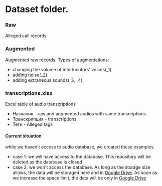 # Dataset folder.

### Raw
Alleged call records
### Augmented
Augmented raw records. Types of augmentations: 
- changing the volume of interlocutors' voices(_1)
- adding noise(_2)
- adding extraneous sounds(_3, _4)

### transcriptions.xlsx
Excel table of audio transcriptions
- Названия - raw and augmented audios with same transcriptions
- Транскрипция - transcriptions
- Теги - Alleged tags

#### Current situation
while we haven't access to audio database, we created these examples. 
- case 1: we will have access to the database. This repository will be deleted as the database is closed
- case 2: we won't access the database. As long as the storage size allows, the data will be storaged here and in [Google Drive](https://drive.google.com/drive/folders/1-veCX8yrmzi_I9IlxpmIkmLmBj8mEUTJ?usp=sharing). As soon as we increase the space limit, the data will be only in [Google Drive](https://drive.google.com/drive/folders/1-veCX8yrmzi_I9IlxpmIkmLmBj8mEUTJ?usp=sharing)

